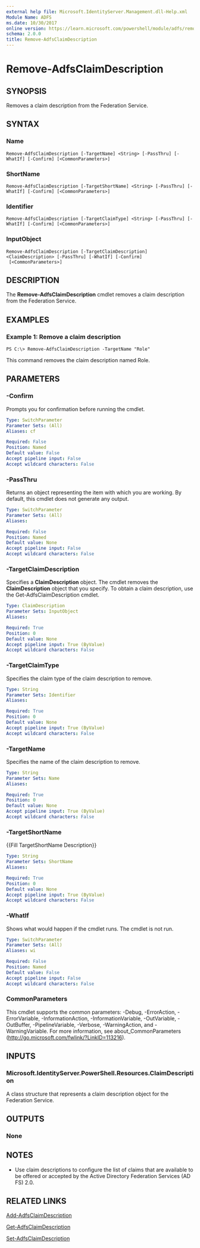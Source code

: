 ```yaml
---
external help file: Microsoft.IdentityServer.Management.dll-Help.xml
Module Name: ADFS
ms.date: 10/30/2017
online version: https://learn.microsoft.com/powershell/module/adfs/remove-adfsclaimdescription?view=windowsserver2012r2-ps&wt.mc_id=ps-gethelp
schema: 2.0.0
title: Remove-AdfsClaimDescription
---
```


# Remove-AdfsClaimDescription

## SYNOPSIS
Removes a claim description from the Federation Service.

## SYNTAX

### Name
```
Remove-AdfsClaimDescription [-TargetName] <String> [-PassThru] [-WhatIf] [-Confirm] [<CommonParameters>]
```

### ShortName
```
Remove-AdfsClaimDescription [-TargetShortName] <String> [-PassThru] [-WhatIf] [-Confirm] [<CommonParameters>]
```

### Identifier
```
Remove-AdfsClaimDescription [-TargetClaimType] <String> [-PassThru] [-WhatIf] [-Confirm] [<CommonParameters>]
```

### InputObject
```
Remove-AdfsClaimDescription [-TargetClaimDescription] <ClaimDescription> [-PassThru] [-WhatIf] [-Confirm]
 [<CommonParameters>]
```

## DESCRIPTION
The **Remove-AdfsClaimDescription** cmdlet removes a claim description from the Federation Service.

## EXAMPLES

### Example 1: Remove a claim description
```
PS C:\> Remove-AdfsClaimDescription -TargetName "Role"
```

This command removes the claim description named Role.

## PARAMETERS

### -Confirm
Prompts you for confirmation before running the cmdlet.

```yaml
Type: SwitchParameter
Parameter Sets: (All)
Aliases: cf

Required: False
Position: Named
Default value: False
Accept pipeline input: False
Accept wildcard characters: False
```

### -PassThru
Returns an object representing the item with which you are working.
By default, this cmdlet does not generate any output.

```yaml
Type: SwitchParameter
Parameter Sets: (All)
Aliases: 

Required: False
Position: Named
Default value: None
Accept pipeline input: False
Accept wildcard characters: False
```

### -TargetClaimDescription
Specifies a **ClaimDescription** object.
The cmdlet removes the **ClaimDescription** object that you specify.
To obtain a claim description, use the Get-AdfsClaimDescription cmdlet.

```yaml
Type: ClaimDescription
Parameter Sets: InputObject
Aliases: 

Required: True
Position: 0
Default value: None
Accept pipeline input: True (ByValue)
Accept wildcard characters: False
```

### -TargetClaimType
Specifies the claim type of the claim description to remove.

```yaml
Type: String
Parameter Sets: Identifier
Aliases: 

Required: True
Position: 0
Default value: None
Accept pipeline input: True (ByValue)
Accept wildcard characters: False
```

### -TargetName
Specifies the name of the claim description to remove.

```yaml
Type: String
Parameter Sets: Name
Aliases: 

Required: True
Position: 0
Default value: None
Accept pipeline input: True (ByValue)
Accept wildcard characters: False
```

### -TargetShortName
{{Fill TargetShortName Description}}

```yaml
Type: String
Parameter Sets: ShortName
Aliases: 

Required: True
Position: 0
Default value: None
Accept pipeline input: True (ByValue)
Accept wildcard characters: False
```

### -WhatIf
Shows what would happen if the cmdlet runs.
The cmdlet is not run.

```yaml
Type: SwitchParameter
Parameter Sets: (All)
Aliases: wi

Required: False
Position: Named
Default value: False
Accept pipeline input: False
Accept wildcard characters: False
```

### CommonParameters
This cmdlet supports the common parameters: -Debug, -ErrorAction, -ErrorVariable, -InformationAction, -InformationVariable, -OutVariable, -OutBuffer, -PipelineVariable, -Verbose, -WarningAction, and -WarningVariable. For more information, see about_CommonParameters (http://go.microsoft.com/fwlink/?LinkID=113216).

## INPUTS

### Microsoft.IdentityServer.PowerShell.Resources.ClaimDescription
A class structure that represents a claim description object for the Federation Service.

## OUTPUTS

### None

## NOTES
* Use claim descriptions to configure the list of claims that are available to be offered or accepted by the Active Directory Federation Services (AD FS) 2.0.

## RELATED LINKS

[Add-AdfsClaimDescription](./Add-AdfsClaimDescription.md)

[Get-AdfsClaimDescription](./Get-AdfsClaimDescription.md)

[Set-AdfsClaimDescription](./Set-AdfsClaimDescription.md)

